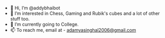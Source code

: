 - 👋 Hi, I’m @addybhaibot
- 👀 I’m interested in Chess, Gaming and Rubik's cubes and a lot of other stuff too.
- 🌱 I’m currently going to College.
- 📫 To reach me, email at - adamyasinghal2006@gmail.com

<!---
addybhaibot/addybhaibot is a ✨ special ✨ repository because its `README.md` (this file) appears on your GitHub profile.
You can click the Preview link to take a look at your changes.
--->
